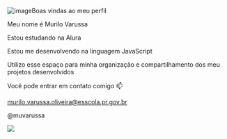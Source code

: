 ![image](https://github.com/user-attachments/assets/0247550d-008b-473c-90f2-2f8a8766d7fd)Boas vindas ao meu perfil 

Meu nome é Murilo Varussa

Estou estudando na Alura

Estou me desenvolvendo na linguagem JavaScript

Utilizo esse espaço para minha organização e compartilhamento dos meu projetos desenvolvidos

Você pode entrar em contato comigo 📫

murilo.varussa.oliveira@esscola.pr.gov.br

@muvarussa


![](https://www.google.com/url?sa=i&url=https%3A%2F%2Fpt.quizur.com%2Fquiz%2Fque-shit-post-es-tu-TZkn&psig=AOvVaw2T5PXou5T9rJVrEOlqbwkL&ust=1722436152116000&source=images&cd=vfe&opi=89978449&ved=0CBEQjRxqFwoTCIiT_uv8zocDFQAAAAAdAAAAABAEhttps://www.google.com/url?sa=i&url=https%3A%2F%2Fpt.quizur.com%2Fquiz%2Fque-shit-post-es-tu-TZkn&psig=AOvVaw2T5PXou5T9rJVrEOlqbwkL&ust=1722436152116000&source=images&cd=vfe&opi=89978449&ved=0CBEQjRxqFwoTCIiT_uv8zocDFQAAAAAdAAAAABAE)

